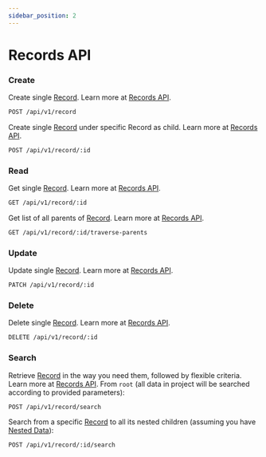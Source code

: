 ```yaml
---
sidebar_position: 2
---
```


# Records API

### Create
Create single [Record](/core-concepts/records). Learn more at [Records API](/api-reference/records#create).
```bash
POST /api/v1/record
```
Create single [Record](/core-concepts/records) under specific Record as child. Learn more at [Records API](/api-reference/records#create).
```bash
POST /api/v1/record/:id
```
### Read
Get single [Record](/core-concepts/records). Learn more at [Records API](/api-reference/records#read).
```bash
GET /api/v1/record/:id
```
Get list of all parents of [Record](/core-concepts/records). Learn more at [Records API](/api-reference/records#read).
```bash
GET /api/v1/record/:id/traverse-parents
```
### Update
Update single [Record](/core-concepts/records). Learn more at [Records API](/api-reference/records#update).
```bash
PATCH /api/v1/record/:id
```
### Delete
Delete single [Record](/core-concepts/records). Learn more at [Records API](/api-reference/records#delete).
```bash
DELETE /api/v1/record/:id
```
### Search
Retrieve [Record](/core-concepts/records) in the way you need them, followed by flexible criteria. Learn more at [Records API](/api-reference/records#search).
From `root` (all data in project will be searched according to provided parameters):
```bash
POST /api/v1/record/search
```
Search from a specific [Record](/core-concepts/records) to all its nested children (assuming you have [Nested Data](/core-concepts/nesting)):
```bash
POST /api/v1/record/:id/search
```